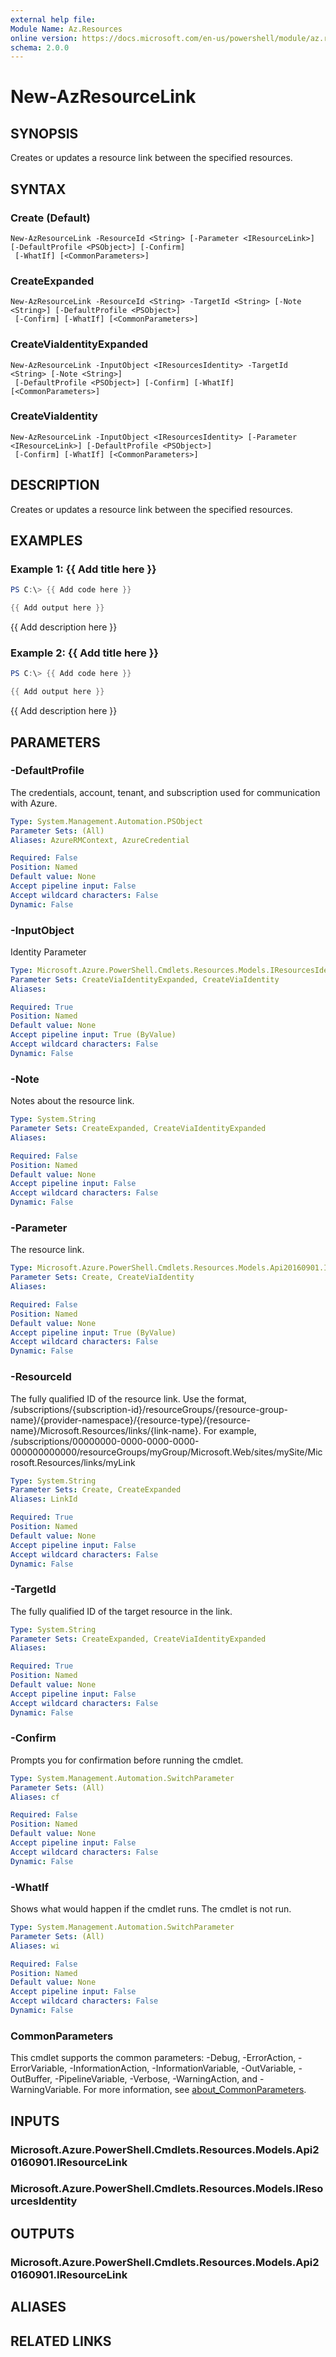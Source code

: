 ```yaml
---
external help file:
Module Name: Az.Resources
online version: https://docs.microsoft.com/en-us/powershell/module/az.resources/new-azresourcelink
schema: 2.0.0
---
```


# New-AzResourceLink

## SYNOPSIS
Creates or updates a resource link between the specified resources.

## SYNTAX

### Create (Default)
```
New-AzResourceLink -ResourceId <String> [-Parameter <IResourceLink>] [-DefaultProfile <PSObject>] [-Confirm]
 [-WhatIf] [<CommonParameters>]
```

### CreateExpanded
```
New-AzResourceLink -ResourceId <String> -TargetId <String> [-Note <String>] [-DefaultProfile <PSObject>]
 [-Confirm] [-WhatIf] [<CommonParameters>]
```

### CreateViaIdentityExpanded
```
New-AzResourceLink -InputObject <IResourcesIdentity> -TargetId <String> [-Note <String>]
 [-DefaultProfile <PSObject>] [-Confirm] [-WhatIf] [<CommonParameters>]
```

### CreateViaIdentity
```
New-AzResourceLink -InputObject <IResourcesIdentity> [-Parameter <IResourceLink>] [-DefaultProfile <PSObject>]
 [-Confirm] [-WhatIf] [<CommonParameters>]
```

## DESCRIPTION
Creates or updates a resource link between the specified resources.

## EXAMPLES

### Example 1: {{ Add title here }}
```powershell
PS C:\> {{ Add code here }}

{{ Add output here }}
```

{{ Add description here }}

### Example 2: {{ Add title here }}
```powershell
PS C:\> {{ Add code here }}

{{ Add output here }}
```

{{ Add description here }}

## PARAMETERS

### -DefaultProfile
The credentials, account, tenant, and subscription used for communication with Azure.

```yaml
Type: System.Management.Automation.PSObject
Parameter Sets: (All)
Aliases: AzureRMContext, AzureCredential

Required: False
Position: Named
Default value: None
Accept pipeline input: False
Accept wildcard characters: False
Dynamic: False
```

### -InputObject
Identity Parameter

```yaml
Type: Microsoft.Azure.PowerShell.Cmdlets.Resources.Models.IResourcesIdentity
Parameter Sets: CreateViaIdentityExpanded, CreateViaIdentity
Aliases:

Required: True
Position: Named
Default value: None
Accept pipeline input: True (ByValue)
Accept wildcard characters: False
Dynamic: False
```

### -Note
Notes about the resource link.

```yaml
Type: System.String
Parameter Sets: CreateExpanded, CreateViaIdentityExpanded
Aliases:

Required: False
Position: Named
Default value: None
Accept pipeline input: False
Accept wildcard characters: False
Dynamic: False
```

### -Parameter
The resource link.

```yaml
Type: Microsoft.Azure.PowerShell.Cmdlets.Resources.Models.Api20160901.IResourceLink
Parameter Sets: Create, CreateViaIdentity
Aliases:

Required: False
Position: Named
Default value: None
Accept pipeline input: True (ByValue)
Accept wildcard characters: False
Dynamic: False
```

### -ResourceId
The fully qualified ID of the resource link.
Use the format, /subscriptions/{subscription-id}/resourceGroups/{resource-group-name}/{provider-namespace}/{resource-type}/{resource-name}/Microsoft.Resources/links/{link-name}.
For example, /subscriptions/00000000-0000-0000-0000-000000000000/resourceGroups/myGroup/Microsoft.Web/sites/mySite/Microsoft.Resources/links/myLink

```yaml
Type: System.String
Parameter Sets: Create, CreateExpanded
Aliases: LinkId

Required: True
Position: Named
Default value: None
Accept pipeline input: False
Accept wildcard characters: False
Dynamic: False
```

### -TargetId
The fully qualified ID of the target resource in the link.

```yaml
Type: System.String
Parameter Sets: CreateExpanded, CreateViaIdentityExpanded
Aliases:

Required: True
Position: Named
Default value: None
Accept pipeline input: False
Accept wildcard characters: False
Dynamic: False
```

### -Confirm
Prompts you for confirmation before running the cmdlet.

```yaml
Type: System.Management.Automation.SwitchParameter
Parameter Sets: (All)
Aliases: cf

Required: False
Position: Named
Default value: None
Accept pipeline input: False
Accept wildcard characters: False
Dynamic: False
```

### -WhatIf
Shows what would happen if the cmdlet runs.
The cmdlet is not run.

```yaml
Type: System.Management.Automation.SwitchParameter
Parameter Sets: (All)
Aliases: wi

Required: False
Position: Named
Default value: None
Accept pipeline input: False
Accept wildcard characters: False
Dynamic: False
```

### CommonParameters
This cmdlet supports the common parameters: -Debug, -ErrorAction, -ErrorVariable, -InformationAction, -InformationVariable, -OutVariable, -OutBuffer, -PipelineVariable, -Verbose, -WarningAction, and -WarningVariable. For more information, see [about_CommonParameters](http://go.microsoft.com/fwlink/?LinkID=113216).

## INPUTS

### Microsoft.Azure.PowerShell.Cmdlets.Resources.Models.Api20160901.IResourceLink

### Microsoft.Azure.PowerShell.Cmdlets.Resources.Models.IResourcesIdentity

## OUTPUTS

### Microsoft.Azure.PowerShell.Cmdlets.Resources.Models.Api20160901.IResourceLink

## ALIASES

## RELATED LINKS

